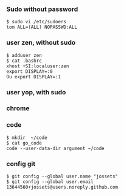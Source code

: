 ### Sudo without password

````
$ sudo vi /etc/sudoers
tom ALL=(ALL) NOPASSWD:ALL
````

### user zen, without sudo

````
$ adduser zen
$ cat .bashrc
xhost +SI:localuser:zen
export DISPLAY=:0
Ou export DISPLAY=:1
````



### user yop, with sudo



### chrome




### code

````
$ mkdir  ~/code
$ cat go_code
code --user-data-dir argument ~/code
````

### config git

````
$ git config --global user.name "jossets"
$ git config --global user.email 13644560+jossets@users.noreply.github.com                                                                  
````
